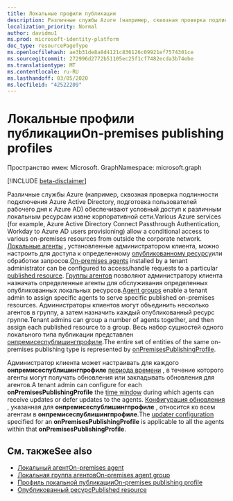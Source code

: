 ```yaml
---
title: Локальные профили публикации
description: Различные службы Azure (например, сквозная проверка подлинности подключения Azure Active Directory, подготовка пользователей рабочего дня к Azure AD) обеспечивают условный доступ к различным локальным ресурсам извне корпоративной сети.
localization_priority: Normal
author: davidmu1
ms.prod: microsoft-identity-platform
doc_type: resourcePageType
ms.openlocfilehash: ae3b31de8a8d4121c836126c09921ef7574301ce
ms.sourcegitcommit: 272996d2772b51105ec25f1cf7482ecda3b74ebe
ms.translationtype: MT
ms.contentlocale: ru-RU
ms.lasthandoff: 03/05/2020
ms.locfileid: "42522209"
---
```

# <a name="on-premises-publishing-profiles"></a><span data-ttu-id="29ba5-103">Локальные профили публикации</span><span class="sxs-lookup"><span data-stu-id="29ba5-103">On-premises publishing profiles</span></span>

<span data-ttu-id="29ba5-104">Пространство имен: Microsoft. Graph</span><span class="sxs-lookup"><span data-stu-id="29ba5-104">Namespace: microsoft.graph</span></span>

[!INCLUDE [beta-disclaimer](../../includes/beta-disclaimer.md)]

<span data-ttu-id="29ba5-105">Различные службы Azure (например, сквозная проверка подлинности подключения Azure Active Directory, подготовка пользователей рабочего дня к Azure AD) обеспечивают условный доступ к различным локальным ресурсам извне корпоративной сети.</span><span class="sxs-lookup"><span data-stu-id="29ba5-105">Various Azure services (for example, Azure Active Directory Connect Passthrough Authentication, Workday to Azure AD users provisioning) allow a conditional access to various on-premises resources from outside the corporate network.</span></span> <span data-ttu-id="29ba5-106">[Локальные агенты](onpremisesagent.md) , установленные администратором клиента, можно настроить для доступа к определенному [опубликованному ресурсу](publishedresource.md)или обработки запросов.</span><span class="sxs-lookup"><span data-stu-id="29ba5-106">[On-premises agents](onpremisesagent.md) installed by a tenant administrator can be configured to access/handle requests to a particular [published resource](publishedresource.md).</span></span>
<span data-ttu-id="29ba5-107">[Группы агентов](onpremisesagentgroup.md) позволяют администратору клиента назначать определенные агенты для обслуживания определенных опубликованных локальных ресурсов.</span><span class="sxs-lookup"><span data-stu-id="29ba5-107">[Agent groups](onpremisesagentgroup.md) enable a tenant admin to assign specific agents to serve specific published on-premises resources.</span></span> <span data-ttu-id="29ba5-108">Администраторы клиентов могут объединить несколько агентов в группу, а затем назначить каждый опубликованный ресурс группе.</span><span class="sxs-lookup"><span data-stu-id="29ba5-108">Tenant admins can group a number of agents together, and then assign each published resource to a group.</span></span> <span data-ttu-id="29ba5-109">Весь набор сущностей одного локального типа публикации представлен [онпремисеспублишингпрофиле](onpremisespublishingprofile.md).</span><span class="sxs-lookup"><span data-stu-id="29ba5-109">The entire set of entities of the same on-premises publishing type is represented by [onPremisesPublishingProfile](onpremisespublishingprofile.md).</span></span>

<span data-ttu-id="29ba5-110">Администратор клиента может настраивать для каждого **онпремисеспублишингпрофиле** [периода времени](updatewindow.md) , в течение которого агенты могут получать обновления или закладывать обновления для агентов.</span><span class="sxs-lookup"><span data-stu-id="29ba5-110">A tenant admin can configure for each **onPremisesPublishingProfile** the [time window](updatewindow.md) during which agents can receive updates or defer updates to the agents.</span></span> <span data-ttu-id="29ba5-111">[Конфигурация обновления](hybridagentupdaterconfiguration.md) , указанная для **онпремисеспублишингпрофиле** , относится ко всем агентам в **онпремисеспублишингпрофиле**.</span><span class="sxs-lookup"><span data-stu-id="29ba5-111">The [updater configuration](hybridagentupdaterconfiguration.md) specified for an **onPremisesPublishingProfile** is applicable to all the agents within that **onPremisesPublishingProfile**.</span></span>

## <a name="see-also"></a><span data-ttu-id="29ba5-112">См. также</span><span class="sxs-lookup"><span data-stu-id="29ba5-112">See also</span></span>

- [<span data-ttu-id="29ba5-113">Локальный агент</span><span class="sxs-lookup"><span data-stu-id="29ba5-113">On-premises agent</span></span>](onpremisesagent.md)
- [<span data-ttu-id="29ba5-114">Локальная группа агентов</span><span class="sxs-lookup"><span data-stu-id="29ba5-114">On-premises agent group</span></span>](onpremisesagentgroup.md)
- [<span data-ttu-id="29ba5-115">Профиль локальной публикации</span><span class="sxs-lookup"><span data-stu-id="29ba5-115">On-premises publishing profile</span></span>](onpremisespublishingprofile.md)
- [<span data-ttu-id="29ba5-116">Опубликованный ресурс</span><span class="sxs-lookup"><span data-stu-id="29ba5-116">Published resource</span></span>](publishedresource.md)

<!-- uuid: 16cd6b66-4b1a-43a1-adaf-3a886856ed98
2019-02-04 14:57:30 UTC -->
<!-- {
  "type": "#page.annotation",
  "description": "Service root",
  "keywords": "",
  "section": "documentation",
  "tocPath": ""
}-->
